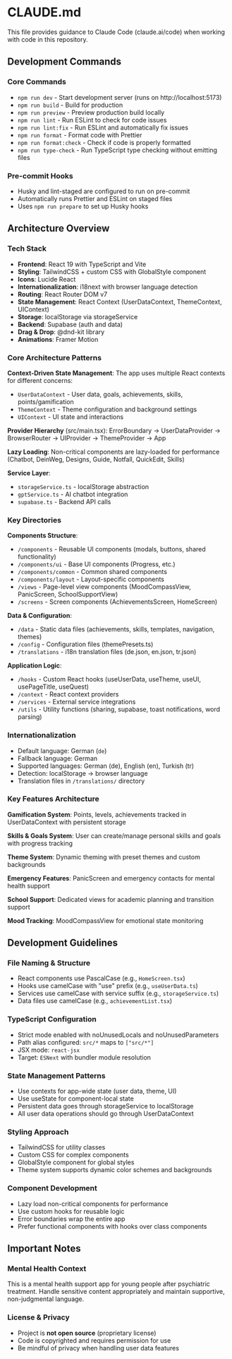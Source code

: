 # CLAUDE.md

This file provides guidance to Claude Code (claude.ai/code) when working with code in this repository.

## Development Commands

### Core Commands

- `npm run dev` - Start development server (runs on http://localhost:5173)
- `npm run build` - Build for production
- `npm run preview` - Preview production build locally
- `npm run lint` - Run ESLint to check for code issues
- `npm run lint:fix` - Run ESLint and automatically fix issues
- `npm run format` - Format code with Prettier
- `npm run format:check` - Check if code is properly formatted
- `npm run type-check` - Run TypeScript type checking without emitting files

### Pre-commit Hooks

- Husky and lint-staged are configured to run on pre-commit
- Automatically runs Prettier and ESLint on staged files
- Uses `npm run prepare` to set up Husky hooks

## Architecture Overview

### Tech Stack

- **Frontend**: React 19 with TypeScript and Vite
- **Styling**: TailwindCSS + custom CSS with GlobalStyle component
- **Icons**: Lucide React
- **Internationalization**: i18next with browser language detection
- **Routing**: React Router DOM v7
- **State Management**: React Context (UserDataContext, ThemeContext, UIContext)
- **Storage**: localStorage via storageService
- **Backend**: Supabase (auth and data)
- **Drag & Drop**: @dnd-kit library
- **Animations**: Framer Motion

### Core Architecture Patterns

**Context-Driven State Management**: The app uses multiple React contexts for different concerns:

- `UserDataContext` - User data, goals, achievements, skills, points/gamification
- `ThemeContext` - Theme configuration and background settings
- `UIContext` - UI state and interactions

**Provider Hierarchy** (src/main.tsx): ErrorBoundary → UserDataProvider → BrowserRouter → UIProvider → ThemeProvider → App

**Lazy Loading**: Non-critical components are lazy-loaded for performance (Chatbot, DeinWeg, Designs, Guide, Notfall, QuickEdit, Skills)

**Service Layer**:

- `storageService.ts` - localStorage abstraction
- `gptService.ts` - AI chatbot integration
- `supabase.ts` - Backend API calls

### Key Directories

**Components Structure**:

- `/components` - Reusable UI components (modals, buttons, shared functionality)
- `/components/ui` - Base UI components (Progress, etc.)
- `/components/common` - Common shared components
- `/components/layout` - Layout-specific components
- `/views` - Page-level view components (MoodCompassView, PanicScreen, SchoolSupportView)
- `/screens` - Screen components (AchievementsScreen, HomeScreen)

**Data & Configuration**:

- `/data` - Static data files (achievements, skills, templates, navigation, themes)
- `/config` - Configuration files (themePresets.ts)
- `/translations` - i18n translation files (de.json, en.json, tr.json)

**Application Logic**:

- `/hooks` - Custom React hooks (useUserData, useTheme, useUI, usePageTitle, useQuest)
- `/context` - React context providers
- `/services` - External service integrations
- `/utils` - Utility functions (sharing, supabase, toast notifications, word parsing)

### Internationalization

- Default language: German (`de`)
- Fallback language: German
- Supported languages: German (de), English (en), Turkish (tr)
- Detection: localStorage → browser language
- Translation files in `/translations/` directory

### Key Features Architecture

**Gamification System**: Points, levels, achievements tracked in UserDataContext with persistent storage

**Skills & Goals System**: User can create/manage personal skills and goals with progress tracking

**Theme System**: Dynamic theming with preset themes and custom backgrounds

**Emergency Features**: PanicScreen and emergency contacts for mental health support

**School Support**: Dedicated views for academic planning and transition support

**Mood Tracking**: MoodCompassView for emotional state monitoring

## Development Guidelines

### File Naming & Structure

- React components use PascalCase (e.g., `HomeScreen.tsx`)
- Hooks use camelCase with "use" prefix (e.g., `useUserData.ts`)
- Services use camelCase with service suffix (e.g., `storageService.ts`)
- Data files use camelCase (e.g., `achievementList.tsx`)

### TypeScript Configuration

- Strict mode enabled with noUnusedLocals and noUnusedParameters
- Path alias configured: `src/*` maps to `["src/*"]`
- JSX mode: `react-jsx`
- Target: `ESNext` with bundler module resolution

### State Management Patterns

- Use contexts for app-wide state (user data, theme, UI)
- Use useState for component-local state
- Persistent data goes through storageService to localStorage
- All user data operations should go through UserDataContext

### Styling Approach

- TailwindCSS for utility classes
- Custom CSS for complex components
- GlobalStyle component for global styles
- Theme system supports dynamic color schemes and backgrounds

### Component Development

- Lazy load non-critical components for performance
- Use custom hooks for reusable logic
- Error boundaries wrap the entire app
- Prefer functional components with hooks over class components

## Important Notes

### Mental Health Context

This is a mental health support app for young people after psychiatric treatment. Handle sensitive content appropriately and maintain supportive, non-judgmental language.

### License & Privacy

- Project is **not open source** (proprietary license)
- Code is copyrighted and requires permission for use
- Be mindful of privacy when handling user data features
